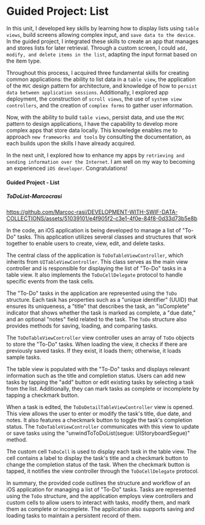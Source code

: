 # Guided Project: List

In this unit, I developed key skills by learning how to display lists using `table views`, build screens allowing complex input, and `save data to the device`. In the guided project, I integrated these skills to create an app that manages and stores lists for later retrieval. Through a custom screen, I could `add, modify, and delete items in the list`, adapting the input format based on the item type.

Throughout this process, I acquired three fundamental skills for creating common applications: the ability to list data in a `table view`, the application of the `MVC` design pattern for architecture, and knowledge of how to `persist data between application sessions`. Additionally, I explored app deployment, the construction of `scroll views`, the use of `system view controllers`, and the creation of `complex forms` to gather user information.

Now, with the ability to build `table views`, persist data, and use the `MVC` pattern to design applications, I have the capability to develop more complex apps that store data locally. This knowledge enables me to approach `new frameworks and tools` by consulting the documentation, as each builds upon the skills I have already acquired.

In the next unit, I explored how to enhance my apps by `retrieving and sending information over the Internet`. I am well on my way to becoming an experienced `iOS developer`. Congratulations!

#### Guided Project - List

##### ToDoList-Marcocrasi

https://github.com/Marcoc-rasi/DEVELOPMENT-WITH-SWIF-DATA-COLLECTIONS/assets/51039101/e4f905f2-c3e1-4f0e-84f8-0d33d73b5e8b

In the code, an iOS application is being developed to manage a list of "To-Do" tasks. This application utilizes several classes and structures that work together to enable users to create, view, edit, and delete tasks.

The central class of the application is `ToDoTableViewController`, which inherits from `UITableViewController`. This class serves as the main view controller and is responsible for displaying the list of "To-Do" tasks in a table view. It also implements the `ToDoCellDelegate` protocol to handle specific events from the task cells.

The "To-Do" tasks in the application are represented using the `ToDo` structure. Each task has properties such as a "unique identifier" (UUID) that ensures its uniqueness, a "title" that describes the task, an "isComplete" indicator that shows whether the task is marked as complete, a "due date," and an optional "notes" field related to the task. The `ToDo` structure also provides methods for saving, loading, and comparing tasks.

The `ToDoTableViewController` view controller uses an array of `ToDo` objects to store the "To-Do" tasks. When loading the view, it checks if there are previously saved tasks. If they exist, it loads them; otherwise, it loads sample tasks.

The table view is populated with the "To-Do" tasks and displays relevant information such as the title and completion status. Users can add new tasks by tapping the "add" button or edit existing tasks by selecting a task from the list. Additionally, they can mark tasks as complete or incomplete by tapping a checkmark button.

When a task is edited, the `ToDoDetailTableViewController` view is opened. This view allows the user to enter or modify the task's title, due date, and notes. It also features a checkmark button to toggle the task's completion status. The `ToDoTableViewController` communicates with this view to update or save tasks using the "unwindToToDoList(segue: UIStoryboardSegue)" method.

The custom cell `ToDoCell` is used to display each task in the table view. The cell contains a label to display the task's title and a checkmark button to change the completion status of the task. When the checkmark button is tapped, it notifies the view controller through the `ToDoCellDelegate` protocol.

In summary, the provided code outlines the structure and workflow of an iOS application for managing a list of "To-Do" tasks. Tasks are represented using the `ToDo` structure, and the application employs view controllers and custom cells to allow users to interact with tasks, modify them, and mark them as complete or incomplete. The application also supports saving and loading tasks to maintain a persistent record of them.
